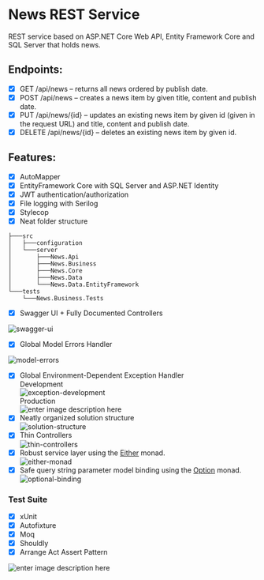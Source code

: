 # News REST Service

REST service based on ASP.NET Core Web API, Entity Framework Core and SQL Server that holds news.

## Endpoints:
- [x] GET /api/news – returns all news ordered by publish date. 
- [x] POST /api/news – creates a news item by given title, content and publish date. 
- [x] PUT /api/news/{id} – updates an existing news item by given id (given in the request URL) and title, content and publish date. 
- [x] DELETE /api/news/{id} – deletes an existing news item by given id.

## Features:

- [x] AutoMapper
- [x] EntityFramework Core with SQL Server and ASP.NET Identity
- [x] JWT authentication/authorization
- [x] File logging with Serilog
- [x] Stylecop
- [x] Neat folder structure

```
├───src
│   ├───configuration
│   └───server
│       ├───News.Api
│       ├───News.Business
│       ├───News.Core
│       ├───News.Data
│       └───News.Data.EntityFramework
└───tests
    └───News.Business.Tests

```
- [x] Swagger UI + Fully Documented Controllers <br>

![swagger-ui](https://devadventures.net/wp-content/uploads/2018/06/swagger-ui-new.png)

- [x] Global Model Errors Handler <br>

![model-errors](https://devadventures.net/wp-content/uploads/2018/05/model-errors.png)
- [x] Global Environment-Dependent Exception Handler <br>
Development <br>
![exception-development](https://devadventures.net/wp-content/uploads/2018/06/exception-development.png)<br> 
Production <br>
![enter image description here](https://devadventures.net/wp-content/uploads/2018/05/exception-production.png)
- [x] Neatly organized solution structure <br>
![solution-structure](https://devadventures.net/wp-content/uploads/2018/05/solution-structure.png)
- [x] Thin Controllers <br>
![thin-controllers](https://devadventures.net/wp-content/uploads/2018/05/tight-controllers.png) <br>
- [x] Robust service layer using the [Either](http://optional-github.com) monad. <br>
![either-monad](https://devadventures.net/wp-content/uploads/2018/05/either-monad.png)<br>
- [x] Safe query string parameter model binding using the [Option](http://optional-github.com) monad.<br>
![optional-binding](https://devadventures.net/wp-content/uploads/2018/05/option-binding-4-1.png)<br>

### Test Suite
- [x] xUnit
- [x] Autofixture
- [x] Moq
- [x] Shouldly
- [x] Arrange Act Assert Pattern

![enter image description here](https://devadventures.net/wp-content/uploads/2018/05/sample-test.png)
